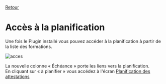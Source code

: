 [Retour](index.md)

# Accès à la planification #  
Une fois le Plugin installé vous pouvez accéder à la planification à partir de la liste des formations.  

![acces](https://user-images.githubusercontent.com/26385729/69241693-8d817a80-0b9f-11ea-8693-a6c3d8d45f80.png)

La nouvelle colonne « Échéance » porte les liens vers la planification.  
En cliquant sur « à planifier » vous accédez à l'écran [Planification des attestations](planifier.md)  
